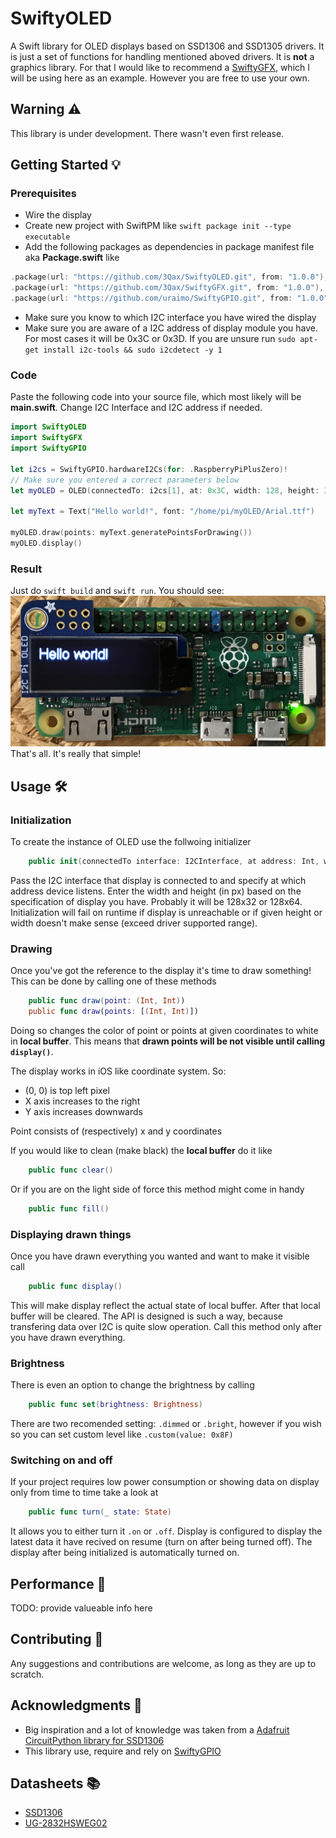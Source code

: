 # SwiftyOLED

A Swift library for OLED displays based on SSD1306 and SSD1305 drivers.
It is just a set of functions for handling mentioned aboved drivers.
It is __not__ a graphics library. For that I would like to recommend a [SwiftyGFX](https://github.com/3Qax/SwiftyGFX), which I will be using here as an example. However you are free to use your own.

## Warning ⚠️

This library is under development. There wasn't even first release.

## Getting Started 💡

### Prerequisites
* Wire the display
* Create new project with SwiftPM like `swift package init --type executable`
* Add the following packages as dependencies in package manifest file aka __Package.swift__ like
```swift
.package(url: "https://github.com/3Qax/SwiftyOLED.git", from: "1.0.0"),
.package(url: "https://github.com/3Qax/SwiftyGFX.git", from: "1.0.0"),
.package(url: "https://github.com/uraimo/SwiftyGPIO.git", from: "1.0.0"),
```
* Make sure you know to which I2C interface you have wired the display
* Make sure you are aware of a I2C address of display module you have. For most cases it will be 0x3C or 0x3D. If you are unsure run `sudo apt-get install i2c-tools && sudo i2cdetect -y 1`

### Code

Paste the following code into your source file, which most likely will be __main.swift__. Change I2C Interface and I2C address if needed.

```swift
import SwiftyOLED
import SwiftyGFX
import SwiftyGPIO

let i2cs = SwiftyGPIO.hardwareI2Cs(for: .RaspberryPiPlusZero)!
// Make sure you entered a correct parameters below
let myOLED = OLED(connectedTo: i2cs[1], at: 0x3C, width: 128, height: 32)

let myText = Text("Hello world!", font: "/home/pi/myOLED/Arial.ttf")

myOLED.draw(points: myText.generatePointsForDrawing())
myOLED.display()
```

### Result

Just do `swift build` and `swift run`. You should see:
![Image of Raspberry Pi with PiOLED connected to it on which "Hello world!" is visible](https://raw.githubusercontent.com/3Qax/SwiftyOLED/develop/Examples/hello%20world/result.jpg)
That's all. It's really that simple!

## Usage 🛠

### Initialization

To create the instance of OLED use the follwoing initializer
```swift
    public init(connectedTo interface: I2CInterface, at address: Int, width: Int, height: Int)
```
Pass the I2C interface that display is connected to and specify at which address device listens.
Enter the width and height (in px) based on the specification of display you have. Probably it will be 128x32 or 128x64.
Initialization will fail on runtime if display is unreachable or if given height or width doesn't make sense (exceed driver supported range).

### Drawing

Once you've got the reference to the display it's time to draw something!
This can be done by calling one of these methods
```swift
    public func draw(point: (Int, Int))
    public func draw(points: [(Int, Int)])
```
Doing so changes the color of point or points at given coordinates to white in __local buffer__. This means that __drawn points will be not visible until calling `display()`__.

The display works in iOS like coordinate system. So:
* (0, 0) is top left pixel
* X axis increases to the right
* Y axis increases downwards

Point consists of (respectively) x and y coordinates

If you would like to clean (make black) the __local buffer__ do it like
```swift
    public func clear()
```
Or if you are on the light side of force this method might come in handy
```swift
    public func fill()
```

### Displaying drawn things

Once you have drawn everything you wanted and want to make it visible call
```swift
    public func display()
```
This will make display reflect the actual state of local buffer. After that local buffer will be cleared. The API is designed is such a way, because transfering data over I2C is quite slow operation. Call this method only after you have drawn everything.

### Brightness

There is even an option to change the brightness by calling
```swift
    public func set(brightness: Brightness)
```
There are two recomended setting: `.dimmed` or `.bright`, however if you wish so you can set custom level like `.custom(value: 0x8F)`

### Switching on and off

If your project requires low power consumption or showing data on display only from time to time take a look at
```swift
    public func turn(_ state: State)
```
It allows you to either turn it `.on` or `.off`. Display is configured to display the latest data it have recived on resume (turn on after being turned off). The display after being initialized is automatically turned on.


## Performance 💨

TODO: provide valueable info here

## Contributing 🤝

Any suggestions and contributions are welcome, as long as they are up to scratch.

## Acknowledgments 📣

* Big inspiration and a lot of knowledge was taken from a [Adafruit CircuitPython library for SSD1306](https://github.com/adafruit/Adafruit_CircuitPython_SSD1306)
* This library use, require and rely on [SwiftyGPIO](https://github.com/uraimo/SwiftyGPIO)

## Datasheets 📚

- [SSD1306 ](https://cdn-shop.adafruit.com/datasheets/SSD1306.pdf)
- [UG-2832HSWEG02](https://cdn-shop.adafruit.com/datasheets/UG-2832HSWEG02.pdf)

